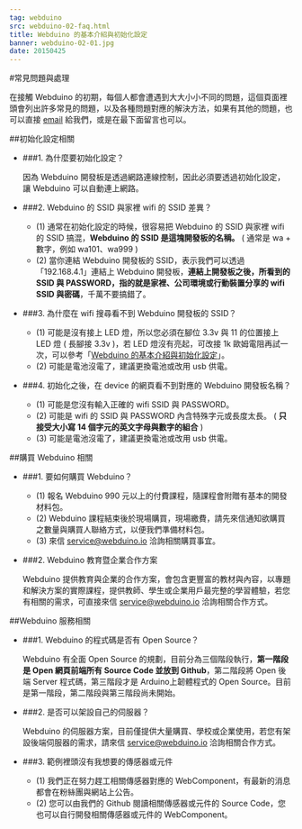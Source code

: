 ```yaml
---
tag: webduino
src: webduino-02-faq.html
title: Webduino 的基本介紹與初始化設定
banner: webduino-02-01.jpg
date: 20150425
---
```


<!-- @@master  = ../../_layout.html-->

<!-- @@block  =  meta-->

<title>Webduino 的基本介紹與初始化設定 :::: Webduino = Web + Arduino</title>

<meta property="og:description" content="在接觸 Webduino 的初期，每個人都會遭遇到大大小小不同的問題，這個頁面裡頭會列出許多常見的問題，以及各種問題對應的解決方法，如果有其他的問題，也可以直接 email 給我們。">

<!-- @@close-->



<!-- @@block  =  tutorials-->

#常見問題與處理

在接觸 Webduino 的初期，每個人都會遭遇到大大小小不同的問題，這個頁面裡頭會列出許多常見的問題，以及各種問題對應的解決方法，如果有其他的問題，也可以直接 [email](mailto:service@webduino.io) 給我們，或是在最下面留言也可以。

##初始化設定相關

- ###1. 為什麼要初始化設定？

	因為 Webduino 開發板是透過網路連線控制，因此必須要透過初始化設定，讓 Webduino 可以自動連上網路。

- ###2. Webduino 的 SSID 與家裡 wifi 的 SSID 差異？

	- (1) 通常在初始化設定的時候，很容易把 Webduino 的 SSID 與家裡 wifi 的 SSID 搞混，**Webduino 的 SSID 是這塊開發板的名稱。** ( 通常是 wa + 數字，例如 wa101、wa999 )
	- (2) 當你連結 Webduino 開發板的 SSID，表示我們可以透過「192.168.4.1」連結上 Webduino 開發板，**連結上開發板之後，所看到的 SSID 與 PASSWORD，指的就是家裡、公司環境或行動裝置分享的 wifi SSID 與密碼**，千萬不要搞錯了。

- ###3. 為什麼在 wifi 搜尋看不到 Webduino 開發板的 SSID？

	- (1) 可能是沒有接上 LED 燈，所以您必須在腳位 3.3v 與 11 的位置接上 LED 燈 ( 長腳接 3.3v )，若 LED 燈沒有亮起，可改接 1k 歐姆電阻再試一次，可以參考「[Webduino 的基本介紹與初始化設定](webduino-01-introduction.html)」。
	- (2) 可能是電池沒電了，建議更換電池或改用 usb 供電。

- ###4. 初始化之後，在 device 的網頁看不到對應的 Webduino 開發板名稱？

	- (1) 可能是您沒有輸入正確的 wifi SSID 與 PASSWORD。
	- (2) 可能是 wifi 的 SSID 與 PASSWORD 內含特殊字元或長度太長。 ( **只接受大小寫 14 個字元的英文字母與數字的組合** )
	- (3) 可能是電池沒電了，建議更換電池或改用 usb 供電。


##購買 Webduino 相關

- ###1. 要如何購買 Webduino？

	- (1) 報名 Webduino 990 元以上的付費課程，隨課程會附贈有基本的開發材料包。
	- (2) Webduino 課程結束後於現場購買，現場繳費，請先來信通知欲購買之數量與購買人聯絡方式，以便我們準備材料包。
	- (3) 來信 [service@webduino.io](mailto:service@webduino.io) 洽詢相關購買事宜。

- ###2. Webduino 教育暨企業合作方案

	Webduino 提供教育與企業的合作方案，會包含更豐富的教材與內容，以專題和解決方案的實際課程，提供教師、學生或企業用戶最完整的學習體驗，若您有相關的需求，可直接來信 [service@webduino.io](mailto:service@webduino.io) 洽詢相關合作方式。

##Webduino 服務相關

- ###1. Webduino 的程式碼是否有 Open Source？

	Webduino 有全面 Open Source 的規劃，目前分為三個階段執行，**第一階段是 Open 網頁前端所有 Source Code 並放到 Github**，第二階段將 Open 後端 Server 程式碼，第三階段才是 Arduino上韌體程式的 Open Source。目前是第一階段，第二階段與第三階段尚未開始。

- ###2. 是否可以架設自己的伺服器？

	Webduino 的伺服器方案，目前僅提供大量購買、學校或企業使用，若您有架設後端伺服器的需求，請來信 [service@webduino.io](mailto:service@webduino.io) 洽詢相關合作方式。

- ###3. 範例裡頭沒有我想要的傳感器或元件

	- (1) 我們正在努力趕工相關傳感器對應的 WebComponent，有最新的消息都會在粉絲團與網站上公告。
	- (2) 您可以由我們的 Github 閱讀相關傳感器或元件的 Source Code，您也可以自行開發相關傳感器或元件的 WebComponent。



<!-- @@close-->